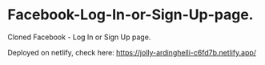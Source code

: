 # Facebook-Log-In-or-Sign-Up-page.
Cloned Facebook - Log In or Sign Up page.

Deployed on netlify, check here: https://jolly-ardinghelli-c6fd7b.netlify.app/
